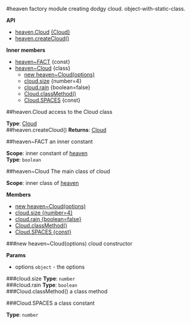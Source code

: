 <a name="module_heaven"></a>
#heaven
factory module creating dodgy cloud. object-with-static-class.

**API**

* [heaven.Cloud](#module_heaven.Cloud) [{Cloud}](#module_heaven.Cloud)
* [heaven.createCloud()](#module_heaven.createCloud)

**Inner members**

* [heaven~FACT](#module_heaven.FACT) {const}
* [heaven~Cloud](#module_heaven.Cloud) {class}
  * [new heaven~Cloud(options)](#module_heaven.Cloud)
  * [cloud.size](#module_heaven.Cloud#size) {number=4}
  * [cloud.rain](#module_heaven.Cloud#rain) {boolean=false}
  * [Cloud.classMethod()](#module_heaven.Cloud.classMethod)
  * [Cloud.SPACES](#module_heaven.Cloud.SPACES) {const}

<a name="module_heaven.Cloud"></a>
##heaven.Cloud
access to the Cloud class

**Type**: [Cloud](#module_heaven.Cloud)  
<a name="module_heaven.createCloud"></a>
##heaven.createCloud()
**Returns**: [Cloud](#module_heaven.Cloud)  

<a name="module_heaven.FACT"></a>
##heaven~FACT
an inner constant

**Scope**: inner constant of [heaven](#module_heaven)  
**Type**: `boolean`  

<a name="module_heaven.Cloud"></a>
##heaven~Cloud
The main class of cloud

**Scope**: inner class of [heaven](#module_heaven)  

**Members**

  * [new heaven~Cloud(options)](#module_heaven.Cloud)
  * [cloud.size {number=4}](#module_heaven.Cloud#size)
  * [cloud.rain {boolean=false}](#module_heaven.Cloud#rain)
  * [Cloud.classMethod()](#module_heaven.Cloud.classMethod)
  * [Cloud.SPACES {const}](#module_heaven.Cloud.SPACES)

<a name="module_heaven.Cloud"></a>
###new heaven~Cloud(options)
cloud constructor

**Params**

- options `object` - the options

<a name="module_heaven.Cloud#size"></a>
###cloud.size
**Type**: `number`  
<a name="module_heaven.Cloud#rain"></a>
###cloud.rain
**Type**: `boolean`  
<a name="module_heaven.Cloud.classMethod"></a>
###Cloud.classMethod()
a class method

<a name="module_heaven.Cloud.SPACES"></a>
###Cloud.SPACES
a class constant

**Type**: `number`  
